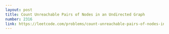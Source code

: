 ```yaml
---
layout: post
title: Count Unreachable Pairs of Nodes in an Undirected Graph
number: 2316
link: https://leetcode.com/problems/count-unreachable-pairs-of-nodes-in-an-undirected-graph
---
```

